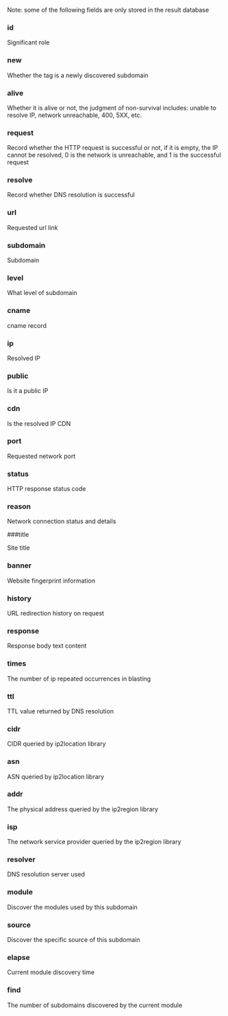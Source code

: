 Note: some of the following fields are only stored in the result database

### id

Significant role

### new

Whether the tag is a newly discovered subdomain

### alive

Whether it is alive or not, the judgment of non-survival includes: unable to resolve IP, network unreachable, 400, 5XX, etc.

### request

Record whether the HTTP request is successful or not, if it is empty, the IP cannot be resolved, 0 is the network is unreachable, and 1 is the successful request

### resolve

Record whether DNS resolution is successful

### url

Requested url link

### subdomain

Subdomain

### level

What level of subdomain

### cname

cname record

### ip

Resolved IP

### public

Is it a public IP

### cdn

Is the resolved IP CDN

### port

Requested network port

### status

HTTP response status code

### reason

Network connection status and details

###title

Site title

### banner

Website fingerprint information

### history
URL redirection history on request

### response
Response body text content

### times

The number of ip repeated occurrences in blasting

### ttl

TTL value returned by DNS resolution

### cidr

CIDR queried by ip2location library

### asn

ASN queried by ip2location library

### addr

The physical address queried by the ip2region library

### isp

The network service provider queried by the ip2region library

### resolver

DNS resolution server used

### module

Discover the modules used by this subdomain

### source

Discover the specific source of this subdomain

### elapse

Current module discovery time

### find

The number of subdomains discovered by the current module